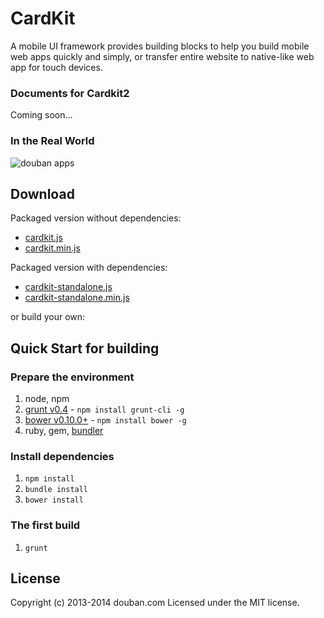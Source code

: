 <!---
layout: intro
title: CardKit
-->

# CardKit

A mobile UI framework provides building blocks to help you build mobile web apps quickly and simply, or transfer entire website to native-like web app for touch devices.

### Documents for Cardkit2

Coming soon...

### In the Real World

![douban apps](http://ozjs.org/CardKit/screenshot/doubanapp.png)

## Download

Packaged version without dependencies:

* [cardkit.js](https://github.com/douban-f2e/CardKit/blob/master/dist/cardkit.js)
* [cardkit.min.js](https://github.com/douban-f2e/CardKit/blob/master/dist/cardkit.min.js)

Packaged version with dependencies:

* [cardkit-standalone.js](https://github.com/douban-f2e/CardKit/blob/master/dist/cardkit-standalone.js)
* [cardkit-standalone.min.js](https://github.com/douban-f2e/CardKit/blob/master/dist/cardkit-standalone.min.js)

or build your own:

## Quick Start for building

### Prepare the environment

1. node, npm
2. [grunt v0.4](http://gruntjs.com/getting-started) - `npm install grunt-cli -g`
3. [bower v0.10.0+](http://bower.io/) - `npm install bower -g`
4. ruby, gem, [bundler](http://gembundler.com/)

### Install dependencies

1. `npm install`
2. `bundle install`
3. `bower install`

### The first build

1. `grunt`

## License

Copyright (c) 2013-2014 douban.com
Licensed under the MIT license.

